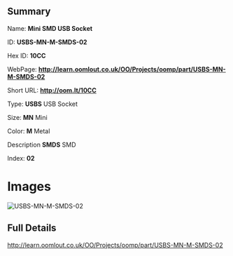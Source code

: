 

## Summary
 
Name: __Mini SMD USB Socket__

ID: __USBS-MN-M-SMDS-02__

Hex ID: __10CC__

WebPage: __http://learn.oomlout.co.uk/OO/Projects/oomp/part/USBS-MN-M-SMDS-02__

Short URL: __http://oom.lt/10CC__


Type: __USBS__ USB Socket 

Size: __MN__ Mini 

Color: __M__ Metal 

Description __SMDS__ SMD 

Index: __02__


# Images
![USBS-MN-M-SMDS-02](http://oomlout.com/oomp-gen/parts/USBS-MN-M-SMDS-02/USBS-MN-M-SMDS-02_420.jpg)



## Full Details

 http://learn.oomlout.co.uk/OO/Projects/oomp/part/USBS-MN-M-SMDS-02














